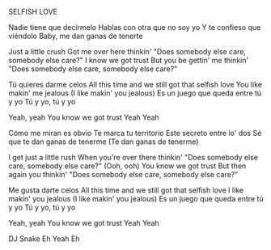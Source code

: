 SELFISH LOVE

Nadie tiene que decírmelo
Hablas con otra que no soy yo
Y te confieso que viéndolo
Baby, me dan ganas de tenerte

Just a little crush
Got me over here thinkin'
"Does somebody else care, somebody else care?"
I know we got trust
But you be gettin' me thinkin'
"Does somebody else care, somebody else care?"

Tú quieres darme celos
All this time and we still got that selfish love
You like makin' me jealous (I like makin' you jealous)
Es un juego que queda entre tú y yo
Tú y yo, tú y yo

Yeah, yeah
You know we got trust
Yeah
Yeah

Cómo me miran es obvio
Te marca tu territorio
Este secreto entre lo' dos
Sé que te dan ganas de tenerme (Te dan ganas de tenerme)

I get just a little rush
When you're over there thinkin'
"Does somebody else care, somebody else care?" (Ooh, ooh)
You know we got trust
But then again you thinkin'
"Does somebody else care, somebody else care?"

Me gusta darte celos
All this time and we still got that selfish love
I like makin' you jealous (I like makin' you jealous)
Es un juego que queda entre tú y yo
Tú y yo, tú y yo

Yeah, yeah
You know we got trust
Yeah
Yeah

DJ Snake
Eh
Yeah
Eh